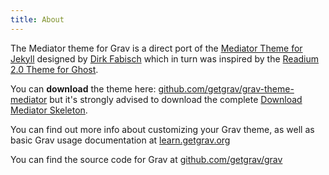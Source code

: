 ```yaml
---
title: About
--- 
```


The Mediator theme for Grav is a direct port of the [Mediator Theme for Jekyll](https://github.com/dirkfabisch/mediator) designed by [Dirk Fabisch](http://blog.base68.com/about/) which in turn was inspired by the [Readium 2.0 Theme for Ghost](http://www.svenread.com/readium-ghost-theme/).

You can **download** the theme here: [github.com/getgrav/grav-theme-mediator](https://github.com/getgrav/grav-theme-mediator) but it's strongly advised to download the complete [Download Mediator Skeleton](http://getgrav.org/downloads/skeletons#extras).

You can find out more info about customizing your Grav theme, as well as basic Grav usage documentation at [learn.getgrav.org](http://learn.getgrav.org)

You can find the source code for Grav at [github.com/getgrav/grav](https://github.com/getgrav/grav)